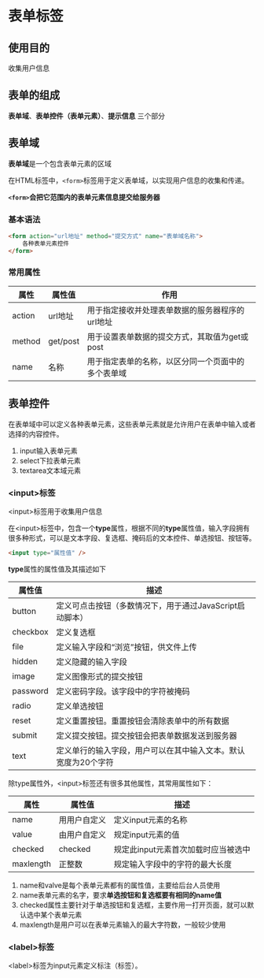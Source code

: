 # 表单标签
## 使用目的
收集用户信息

## 表单的组成
**表单域**、**表单控件（表单元素）**、**提示信息** 三个部分

## 表单域

**表单域**是一个包含表单元素的区域

在HTML标签中，`<form>`标签用于定义表单域，以实现用户信息的收集和传递。

**`<form>`会把它范围内的表单元素信息提交给服务器**

### 基本语法

```html
<form action="url地址" method="提交方式" name="表单域名称">
    各种表单元素控件
</form>
```

### 常用属性

| 属性   | 属性值   | 作用                                               |
| ------ | -------- | -------------------------------------------------- |
| action | url地址  | 用于指定接收并处理表单数据的服务器程序的url地址    |
| method | get/post | 用于设置表单数据的提交方式，其取值为get或post      |
| name   | 名称     | 用于指定表单的名称，以区分同一个页面中的多个表单域 |

## 表单控件

在表单域中可以定义各种表单元素，这些表单元素就是允许用户在表单中输入或者选择的内容控件。

1. input输入表单元素
2. select下拉表单元素
3. textarea文本域元素

### \<input>标签

\<input>标签用于收集用户信息

在\<input>标签中，包含一个**type**属性，根据不同的**type**属性值，输入字段拥有很多种形式，可以是文本字段、复选框、掩码后的文本控件、单选按钮、按钮等。

```html
<input type="属性值" />
```



**type**属性的属性值及其描述如下

| 属性值   | 描述                                                         |
| -------- | ------------------------------------------------------------ |
| button   | 定义可点击按钮（多数情况下，用于通过JavaScript启动脚本）     |
| checkbox | 定义复选框                                                   |
| file     | 定义输入字段和“浏览”按钮，供文件上传                         |
| hidden   | 定义隐藏的输入字段                                           |
| image    | 定义图像形式的提交按钮                                       |
| password | 定义密码字段。该字段中的字符被掩码                           |
| radio    | 定义单选按钮                                                 |
| reset    | 定义重置按钮。重置按钮会清除表单中的所有数据                 |
| submit   | 定义提交按钮。提交按钮会把表单数据发送到服务器               |
| text     | 定义单行的输入字段，用户可以在其中输入文本。默认宽度为20个字符 |



除type属性外，\<input>标签还有很多其他属性，其常用属性如下：

| 属性      | 属性值       | 描述                                |
| --------- | ------------ | ----------------------------------- |
| name      | 用用户自定义 | 定义input元素的名称                 |
| value     | 由用户自定义 | 规定input元素的值                   |
| checked   | checked      | 规定此input元素首次加载时应当被选中 |
| maxlength | 正整数       | 规定输入字段中的字符的最大长度      |

1. name和valve是每个表单元素都有的属性值，主要给后台人员使用
2. name表单元素的名字，要求**单选按钮和复选框要有相同的name值**
3. checked属性主要针对于单选按钮和复选框，主要作用一打开页面，就可以默认选中某个表单元素
4. maxlength是用户可以在表单元素输入的最大字符数，一般较少使用

### \<label>标签

\<label>标签为input元素定义标注（标签）。